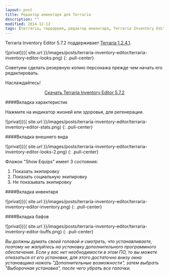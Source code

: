 ```yaml
---
layout: post
title: Редактор инвентаря для Terraria
description: ""
modified: 2014-12-12
tags: [terraria, терраррия, редактор инвентаря, Terraria Inventory Editor]
---
```


Terraria Inventory Editor 5.7.2 поддерживает [Terraria 1.2.4.1](http://fun.terraz.ru/skachat-terraria/).

![privat]({{ site.url }}/images/posts/terraria-inventory-editor/terraria-inventory-editor-looks.png)
{: .pull-center}

Советуем сделать резервную копию персонажа прежде чем начать его редактировать.

Наслаждайтесь!
<!-- more -->

<div align="center"><a href="http://files.terraz.ru/?file=YTo2OntzOjc6InNpdGVfaWQiO3M6MzoiNjM4IjtzOjg6ImZpbGVfdXJsIjtzOjQyOiJodHRwOi8vaS50ZXJyYXoucnUvVGVycmFyaWFJbnZFZGl0LjU3Mi56aXAiO3M6OToiZmlsZV9uYW1lIjtzOjIzOiJUZXJyYXJpYUludkVkaXQuNTcyLnppcCI7czo5OiJmaWxlX3R5cGUiO3M6NzoiYXJjaGl2ZSI7czo5OiJmaWxlX3NpemUiO3M6NzoiNjU0NjI5MSI7czo2OiJyYW5kb20iO2k6NTA5MTg1ODMwO30%2C" class="btn btn-success" rel="nofollow" target="_blank">Скачать Terraria Inventory Editor 5.7.2</a></div>

####Вкладка характеристик

Нажмите на индикатор жизней или здоровья, для регенерации.

![privat]({{ site.url }}/images/posts/terraria-inventory-editor/terraria-inventory-editor-stats.png)
{: .pull-center}

####Вкладка внешнего вида

![privat]({{ site.url }}/images/posts/terraria-inventory-editor/terraria-inventory-editor-looks-2.png)
{: .pull-center}

Флажок "Show Equips" имеет 3 состояния:

1. Показать экипировку
2. Показать социальную экипировку
3. Не показывать экипировку

####Вкладка инвентаря

![privat]({{ site.url }}/images/posts/terraria-inventory-editor/terraria-inventory-editor-inventory.png)
{: .pull-center}

####Вкладка бафов

![privat]({{ site.url }}/images/posts/terraria-inventory-editor/terraria-inventory-editor-buffs.png)
{: .pull-center}

*Вы должны думать своей головой и смотреть, что устанавливаете, поэтому не жалуйтесь на установку дополнительного программного обеспечения. Если у вас нет необходимости в этом ПО, то вы можете отказаться от его установки, для этого достаточно внизу окна установщика нажать "Дополнительные возможности", затем выбрать "Выборочная установка", после чего убрать все галочки.*

